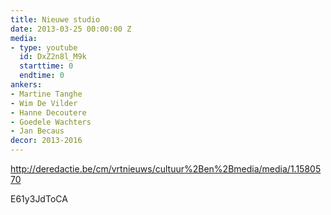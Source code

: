 ```yaml
---
title: Nieuwe studio
date: 2013-03-25 00:00:00 Z
media:
- type: youtube
  id: DxZ2n8l_M9k
  starttime: 0
  endtime: 0
ankers:
- Martine Tanghe
- Wim De Vilder
- Hanne Decoutere
- Goedele Wachters
- Jan Becaus
decor: 2013-2016
---
```


http://deredactie.be/cm/vrtnieuws/cultuur%2Ben%2Bmedia/media/1.1580570

E61y3JdToCA
